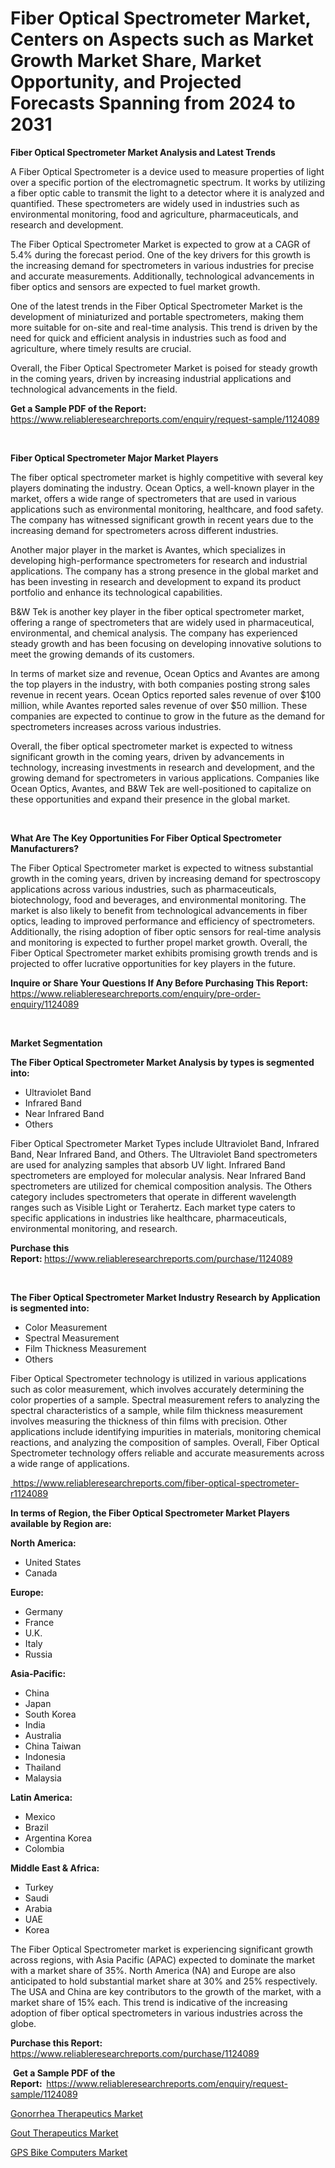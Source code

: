 <p><h1>Fiber Optical Spectrometer Market, Centers on Aspects such as Market Growth Market Share, Market Opportunity, and Projected Forecasts Spanning from 2024 to 2031</h1></p><p><strong>Fiber Optical Spectrometer Market Analysis and Latest Trends</strong></p>
<p><p>A Fiber Optical Spectrometer is a device used to measure properties of light over a specific portion of the electromagnetic spectrum. It works by utilizing a fiber optic cable to transmit the light to a detector where it is analyzed and quantified. These spectrometers are widely used in industries such as environmental monitoring, food and agriculture, pharmaceuticals, and research and development.</p><p>The Fiber Optical Spectrometer Market is expected to grow at a CAGR of 5.4% during the forecast period. One of the key drivers for this growth is the increasing demand for spectrometers in various industries for precise and accurate measurements. Additionally, technological advancements in fiber optics and sensors are expected to fuel market growth.</p><p>One of the latest trends in the Fiber Optical Spectrometer Market is the development of miniaturized and portable spectrometers, making them more suitable for on-site and real-time analysis. This trend is driven by the need for quick and efficient analysis in industries such as food and agriculture, where timely results are crucial.</p><p>Overall, the Fiber Optical Spectrometer Market is poised for steady growth in the coming years, driven by increasing industrial applications and technological advancements in the field.</p></p>
<p><strong>Get a Sample PDF of the Report:&nbsp;</strong> <a href="https://www.reliableresearchreports.com/enquiry/request-sample/1124089">https://www.reliableresearchreports.com/enquiry/request-sample/1124089</a></p>
<p>&nbsp;</p>
<p><strong>Fiber Optical Spectrometer Major Market Players</strong></p>
<p><p>The fiber optical spectrometer market is highly competitive with several key players dominating the industry. Ocean Optics, a well-known player in the market, offers a wide range of spectrometers that are used in various applications such as environmental monitoring, healthcare, and food safety. The company has witnessed significant growth in recent years due to the increasing demand for spectrometers across different industries.</p><p>Another major player in the market is Avantes, which specializes in developing high-performance spectrometers for research and industrial applications. The company has a strong presence in the global market and has been investing in research and development to expand its product portfolio and enhance its technological capabilities.</p><p>B&W Tek is another key player in the fiber optical spectrometer market, offering a range of spectrometers that are widely used in pharmaceutical, environmental, and chemical analysis. The company has experienced steady growth and has been focusing on developing innovative solutions to meet the growing demands of its customers.</p><p>In terms of market size and revenue, Ocean Optics and Avantes are among the top players in the industry, with both companies posting strong sales revenue in recent years. Ocean Optics reported sales revenue of over $100 million, while Avantes reported sales revenue of over $50 million. These companies are expected to continue to grow in the future as the demand for spectrometers increases across various industries.</p><p>Overall, the fiber optical spectrometer market is expected to witness significant growth in the coming years, driven by advancements in technology, increasing investments in research and development, and the growing demand for spectrometers in various applications. Companies like Ocean Optics, Avantes, and B&W Tek are well-positioned to capitalize on these opportunities and expand their presence in the global market.</p></p>
<p>&nbsp;</p>
<p><strong>What Are The Key Opportunities For Fiber Optical Spectrometer Manufacturers?</strong></p>
<p><p>The Fiber Optical Spectrometer market is expected to witness substantial growth in the coming years, driven by increasing demand for spectroscopy applications across various industries, such as pharmaceuticals, biotechnology, food and beverages, and environmental monitoring. The market is also likely to benefit from technological advancements in fiber optics, leading to improved performance and efficiency of spectrometers. Additionally, the rising adoption of fiber optic sensors for real-time analysis and monitoring is expected to further propel market growth. Overall, the Fiber Optical Spectrometer market exhibits promising growth trends and is projected to offer lucrative opportunities for key players in the future.</p></p>
<p><strong>Inquire or Share Your Questions If Any Before Purchasing This Report:</strong> <a href="https://www.reliableresearchreports.com/enquiry/pre-order-enquiry/1124089">https://www.reliableresearchreports.com/enquiry/pre-order-enquiry/1124089</a></p>
<p>&nbsp;</p>
<p><strong>Market Segmentation</strong></p>
<p><strong>The Fiber Optical Spectrometer Market Analysis by types is segmented into:</strong></p>
<p><ul><li>Ultraviolet Band</li><li>Infrared Band</li><li>Near Infrared Band</li><li>Others</li></ul></p>
<p><p>Fiber Optical Spectrometer Market Types include Ultraviolet Band, Infrared Band, Near Infrared Band, and Others. The Ultraviolet Band spectrometers are used for analyzing samples that absorb UV light. Infrared Band spectrometers are employed for molecular analysis. Near Infrared Band spectrometers are utilized for chemical composition analysis. The Others category includes spectrometers that operate in different wavelength ranges such as Visible Light or Terahertz. Each market type caters to specific applications in industries like healthcare, pharmaceuticals, environmental monitoring, and research.</p></p>
<p><strong>Purchase this Report:&nbsp;</strong><a href="https://www.reliableresearchreports.com/purchase/1124089">https://www.reliableresearchreports.com/purchase/1124089</a></p>
<p>&nbsp;</p>
<p><strong>The Fiber Optical Spectrometer Market Industry Research by Application is segmented into:</strong></p>
<p><ul><li>Color Measurement</li><li>Spectral Measurement</li><li>Film Thickness Measurement</li><li>Others</li></ul></p>
<p><p>Fiber Optical Spectrometer technology is utilized in various applications such as color measurement, which involves accurately determining the color properties of a sample. Spectral measurement refers to analyzing the spectral characteristics of a sample, while film thickness measurement involves measuring the thickness of thin films with precision. Other applications include identifying impurities in materials, monitoring chemical reactions, and analyzing the composition of samples. Overall, Fiber Optical Spectrometer technology offers reliable and accurate measurements across a wide range of applications.</p></p>
<p><a href="https://www.reliableresearchreports.com/fiber-optical-spectrometer-r1124089">&nbsp;https://www.reliableresearchreports.com/fiber-optical-spectrometer-r1124089</a></p>
<p><strong>In terms of Region, the Fiber Optical Spectrometer Market Players available by Region are:</strong></p>
<p>
    <p> <strong> North America: </strong>
        <ul>
            <li>United States</li>
            <li>Canada</li>
        </ul>
        </p> 
    <p> <strong> Europe: </strong>
        <ul>
            <li>Germany</li>
            <li>France</li>
            <li>U.K.</li>
            <li>Italy</li>
            <li>Russia</li>
        </ul>
        </p> 
    <p> <strong> Asia-Pacific: </strong>
        <ul>
            <li>China</li>
            <li>Japan</li>
            <li>South Korea</li>
            <li>India</li>
            <li>Australia</li>
            <li>China Taiwan</li>
            <li>Indonesia</li>
            <li>Thailand</li>
            <li>Malaysia</li>
        </ul>
        </p> 
    <p> <strong> Latin America: </strong>
        <ul>
            <li>Mexico</li>
            <li>Brazil</li>
            <li>Argentina Korea</li>
            <li>Colombia</li>
        </ul>
        </p> 
    <p> <strong> Middle East & Africa: </strong>
        <ul>
            <li>Turkey</li>
            <li>Saudi</li>
            <li>Arabia</li>
            <li>UAE</li>
            <li>Korea</li>
        </ul>
    </p>
    </p>
<p><p>The Fiber Optical Spectrometer market is experiencing significant growth across regions, with Asia Pacific (APAC) expected to dominate the market with a market share of 35%. North America (NA) and Europe are also anticipated to hold substantial market share at 30% and 25% respectively. The USA and China are key contributors to the growth of the market, with a market share of 15% each. This trend is indicative of the increasing adoption of fiber optical spectrometers in various industries across the globe.</p></p>
<p><strong>Purchase this Report: </strong><a href="https://www.reliableresearchreports.com/purchase/1124089">https://www.reliableresearchreports.com/purchase/1124089</a></p>
<p>&nbsp;<strong>Get a Sample PDF of the Report:&nbsp;&nbsp;</strong><a href="https://www.reliableresearchreports.com/enquiry/request-sample/1124089">https://www.reliableresearchreports.com/enquiry/request-sample/1124089</a></p>
<p><strong></strong></p>
<p><p><a href="https://skillful-vermicelli-b89.notion.site/Gonorrhea-Therapeutics-Market-Trends-Forecast-and-Competitive-Analysis-to-2031-8ecdaf1e3fc349978299aa3f68ff093f">Gonorrhea Therapeutics Market</a></p><p><a href="https://simplistic-meeting-7ee.notion.site/Gout-Therapeutics-Market-Report-Reveals-the-Latest-Trends-And-Growth-Opportunities-of-this-Market-5ff29a18e2394153b412b4382c237bc6">Gout Therapeutics Market</a></p><p><a href="https://eight-handstand-8fb.notion.site/GPS-Bike-Computers-Market-Size-CAGR-Trends-2024-2030-3716df3faf5c4888b56fcd6c783487bd">GPS Bike Computers Market</a></p></p>